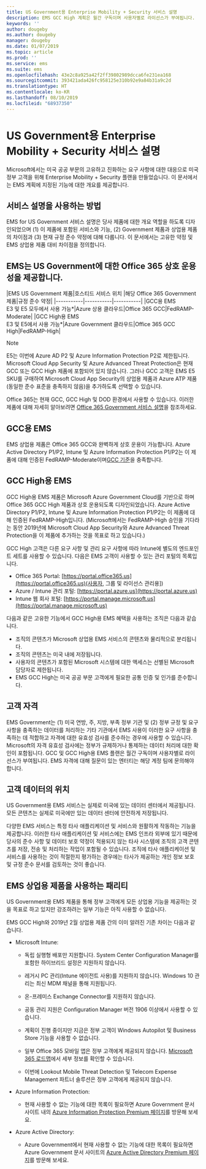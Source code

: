 ```yaml
---
title: US Government용 Enterprise Mobility + Security 서비스 설명
description: EMS GCC High 계획은 월간 구독이며 사용자별로 라이선스가 부여됩니다.
keywords: ''
author: dougeby
ms.author: dougeby
manager: dougeby
ms.date: 01/07/2019
ms.topic: article
ms.prod: ''
ms.service: ems
ms.suite: ems
ms.openlocfilehash: 43e2c8a925a42f2ff39802989dcca6fe231ea168
ms.sourcegitcommit: 393421ada426fc958125e310b92e9a84b31a9c2d
ms.translationtype: HT
ms.contentlocale: ko-KR
ms.lasthandoff: 08/10/2019
ms.locfileid: "68937350"
---
```

# <a name="enterprise-mobility--security-for-us-government-service-description"></a>US Government용 Enterprise Mobility + Security 서비스 설명 
Microsoft에서는 미국 공공 부문의 고유하고 진화하는 요구 사항에 대한 대응으로 미국 정부 고객을 위해 Enterprise Mobility + Security 플랜을 만들었습니다. 이 문서에서는 EMS 계획에 지정된 기능에 대한 개요를 제공합니다.  

## <a name="how-to-use-this-service-description"></a>서비스 설명을 사용하는 방법 
EMS for US Government 서비스 설명은 당사 제품에 대한 개요 역할을 하도록 디자인되었으며 (1) 이 제품에 포함된 서비스와 기능, (2) Government 제품과 상업용 제품의 차이점과 (3) 현재 규정 준수 약정에 대해 다룹니다. 이 문서에서는 고유한 약정 및 EMS 상업용 제품 대비 차이점을 정의합니다.  

## <a name="ems-offers-for-us-government-and-office-365-interoperability"></a>EMS는 US Government에 대한 Office 365 상호 운용성을 제공합니다. 

|EMS US Government 제품|호스티드 서비스 위치 |해당 Office 365 Government 제품|규정 준수 약정|
|-----------|-----------|-----------|
|GCC용 EMS</br>E3 및 E5 모두에서 사용 가능*|Azure 상용 클라우드|Office 365 GCC|FedRAMP-Moderate|
|GCC High용 EMS</br>E3 및 E5에서 사용 가능*|Azure Government 클라우드|Office 365 GCC High|FedRAMP-High| 

> [!Note]    
> E5는 이번에 Azure AD P2 및 Azure Information Protection P2로 제한됩니다.  Microsoft Cloud App Security 및 Azure Advanced Threat Protection은 현재 GCC 또는 GCC High 제품에 포함되어 있지 않습니다.  그러나 GCC 고객은 EMS E5 SKU를 구매하여 Microsoft Cloud App Security의 상업용 제품과 Azure ATP 제품(동일한 준수 표준을 충족하지 않음)을 추가하도록 선택할 수 있습니다.

Office 365는 현재 GCC, GCC High 및 DOD 환경에서 사용할 수 있습니다. 이러한 제품에 대해 자세히 알아보려면 [Office 365 Government 서비스 설명](/office365/servicedescriptions/office-365-platform-service-description/office-365-us-government/office-365-us-government)을 참조하세요. 

## <a name="ems-for-gcc"></a>GCC용 EMS

EMS 상업용 제품은 Office 365 GCC와 완벽하게 상호 운용이 가능합니다.  Azure Active Directory P1/P2, Intune 및 Azure Information Protection P1/P2는 이 제품에 대해 인증된 FedRAMP-Moderate이며[GCC 기준](/office365/servicedescriptions/office-365-platform-service-description/office-365-us-government/gcc)을 충족합니다.

## <a name="ems-for-gcc-high"></a>GCC High용 EMS

GCC High용 EMS 제품은 Microsoft Azure Government Cloud를 기반으로 하며 Office 365 GCC High 제품과 상호 운용되도록 디자인되었습니다. Azure Active Directory P1/P2, Intune 및 Azure Information Protection P1/P2는 이 제품에 대해 인증된 FedRAMP-High입니다. (Microsoft에서는 FedRAMP-High 승인을 기다라는 동안 2019년에 Microsoft Cloud App Security와 Azure Advanced Threat Protection을 이 제품에 추가하는 것을 목표로 하고 있습니다.)

GCC High 고객은 다른 요구 사항 및 관리 요구 사항에 따라 Intune에 별도의 엔드포인트 세트를 사용할 수 있습니다.  다음은 EMS 고객이 사용할 수 있는 관리 포털의 목록입니다.
* Office 365 Portal: [https://portal.office365.us](https://portal.office365.us)(사용자, 그룹 및 라이선스 관리용])
* Azure / Intune 관리 포털: [https://portal.azure.us](https://portal.azure.us)
* Intune 웹 회사 포털: [https://portal.manage.microsoft.us](https://portal.manage.microsoft.us)

다음과 같은 고유한 기능에서 GCC High용 EMS 혜택을 사용하는 조직은 다음과 같습니다.
* 조직의 콘텐츠가 Microsoft 상업용 EMS 서비스의 콘텐츠와 물리적으로 분리됩니다.
* 조직의 콘텐츠는 미국 내에 저장됩니다.
* 사용자의 콘텐츠가 포함된 Microsoft 시스템에 대한 액세스는 선별된 Microsoft 담당자로 제한됩니다.
* EMS GCC High는 미국 공공 부문 고객에게 필요한 공통 인증 및 인가를 준수합니다.

## <a name="customer-eligibility"></a>고객 자격 
EMS Government는 (1) 미국 연방, 주, 지방, 부족 정부 기관 및 (2) 정부 규정 및 요구 사항을 충족하는 데이터를 처리하는 기타 기관에서 EMS 사용이 이러한 요구 사항을 충족하는 데 적합하고 자격에 대한 유효성 검사를 준수하는 경우에 사용할 수 있습니다. Microsoft의 자격 유효성 검사에는 정부가 규제하거나 통제하는 데이터 처리에 대한 확인이 포함됩니다. GCC 및 GCC High용 EMS 플랜은 월간 구독이며 사용자별로 라이선스가 부여됩니다. EMS 자격에 대해 질문이 있는 엔터티는 해당 계정 팀에 문의해야 합니다.  

## <a name="location-of-customer-data"></a>고객 데이터의 위치 
US Government용 EMS 서비스는 실제로 미국에 있는 데이터 센터에서 제공됩니다. 모든 콘텐츠는 실제로 미국에만 있는 데이터 센터에 안전하게 저장됩니다.  

다양한 EMS 서비스는 특정 타사 애플리케이션 및 서비스와 원활하게 작동하는 기능을 제공합니다. 이러한 타사 애플리케이션 및 서비스에는 EMS 인프라 외부에 있기 때문에 당사의 준수 사항 및 데이터 보호 약정이 적용되지 않는 타사 시스템에 조직의 고객 콘텐츠를 저장, 전송 및 처리하는 작업이 포함될 수 있습니다. 조직에 타사 애플리케이션 및 서비스를 사용하는 것이 적절한지 평가하는 경우에는 타사가 제공하는 개인 정보 보호 및 규정 준수 문서를 검토하는 것이 좋습니다.

## <a name="parity-with-ems-commercial-offerings"></a>EMS 상업용 제품을 사용하는 패리티 
US Government용 EMS 제품을 통해 정부 고객에게 모든 상업용 기능을 제공하는 것을 목표로 하고 있지만 강조하려는 일부 기능은 아직 사용할 수 없습니다.  
    
EMS GCC High와 2019년 2월 상업용 제품 간의 이미 알려진 기존 차이는 다음과 같습니다.  

- Microsoft Intune:

  - 독립 실행형 배포만 지원합니다. System Center Configuration Manager를 포함한 하이브리드 설정은 지원하지 않습니다.

  - 레거시 PC 관리(Intune 에이전트 사용)를 지원하지 않습니다. Windows 10 관리는 최신 MDM 채널을 통해 지원됩니다.

  - 온-프레미스 Exchange Connector를 지원하지 않습니다.

  - 공동 관리 지원은 Configuration Manager 버전 1906 이상에서 사용할 수 있습니다.

  - 계획이 진행 중이지만 지금은 정부 고객이 Windows Autopilot 및 Business Store 기능을 사용할 수 없습니다.

  - 일부 Office 365 모바일 앱은 정부 고객에게 제공되지 않습니다.  [Microsoft 365 로드맵](https://www.microsoft.com/microsoft-365/roadmap)에서 세부 정보를 확인할 수 있습니다.

  - 이번에 Lookout Mobile Threat Detection 및 Telecom Expense Management 파트너 솔루션은 정부 고객에게 제공되지 않습니다.

- Azure Information Protection:

  - 현재 사용할 수 없는 기능에 대한 목록이 필요하면 Azure Government 문서 사이트 내의 [Azure Information Protection Premium 페이지](ems-aip-premium-govt-service-description.md)를 방문해 보세요.

- Azure Active Directory:

  - Azure Government에서 현재 사용할 수 없는 기능에 대한 목록이 필요하면 Azure Government 문서 사이트의 [Azure Active Directory Premium 페이지](/azure/azure-government/documentation-government-services-securityandidentity#azure-active-directory-premium-p1-and-p2)를 방문해 보세요.
